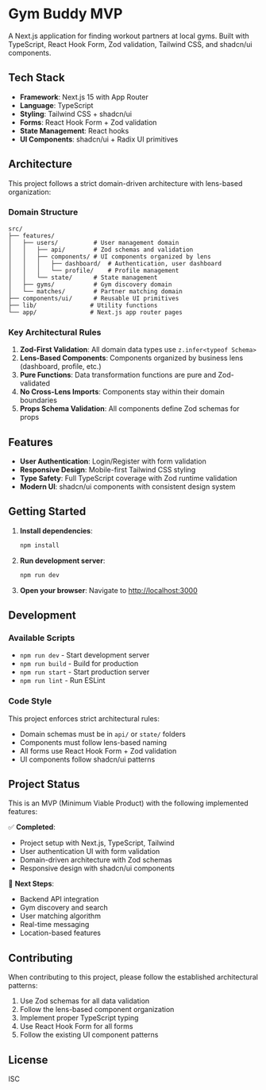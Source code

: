 # Gym Buddy MVP

A Next.js application for finding workout partners at local gyms. Built with TypeScript, React Hook Form, Zod validation, Tailwind CSS, and shadcn/ui components.

## Tech Stack

- **Framework**: Next.js 15 with App Router
- **Language**: TypeScript
- **Styling**: Tailwind CSS + shadcn/ui
- **Forms**: React Hook Form + Zod validation
- **State Management**: React hooks
- **UI Components**: shadcn/ui + Radix UI primitives

## Architecture

This project follows a strict domain-driven architecture with lens-based organization:

### Domain Structure

```
src/
├── features/
│   ├── users/          # User management domain
│   │   ├── api/        # Zod schemas and validation
│   │   ├── components/ # UI components organized by lens
│   │   │   ├── dashboard/  # Authentication, user dashboard
│   │   │   └── profile/    # Profile management
│   │   └── state/      # State management
│   ├── gyms/           # Gym discovery domain
│   └── matches/        # Partner matching domain
├── components/ui/      # Reusable UI primitives
├── lib/               # Utility functions
└── app/               # Next.js app router pages
```

### Key Architectural Rules

1. **Zod-First Validation**: All domain data types use `z.infer<typeof Schema>`
2. **Lens-Based Components**: Components organized by business lens (dashboard, profile, etc.)
3. **Pure Functions**: Data transformation functions are pure and Zod-validated
4. **No Cross-Lens Imports**: Components stay within their domain boundaries
5. **Props Schema Validation**: All components define Zod schemas for props

## Features

- **User Authentication**: Login/Register with form validation
- **Responsive Design**: Mobile-first Tailwind CSS styling
- **Type Safety**: Full TypeScript coverage with Zod runtime validation
- **Modern UI**: shadcn/ui components with consistent design system

## Getting Started

1. **Install dependencies**:

   ```bash
   npm install
   ```

2. **Run development server**:

   ```bash
   npm run dev
   ```

3. **Open your browser**:
   Navigate to [http://localhost:3000](http://localhost:3000)

## Development

### Available Scripts

- `npm run dev` - Start development server
- `npm run build` - Build for production
- `npm run start` - Start production server
- `npm run lint` - Run ESLint

### Code Style

This project enforces strict architectural rules:

- Domain schemas must be in `api/` or `state/` folders
- Components must follow lens-based naming
- All forms use React Hook Form + Zod validation
- UI components follow shadcn/ui patterns

## Project Status

This is an MVP (Minimum Viable Product) with the following implemented features:

✅ **Completed**:

- Project setup with Next.js, TypeScript, Tailwind
- User authentication UI with form validation
- Domain-driven architecture with Zod schemas
- Responsive design with shadcn/ui components

🚧 **Next Steps**:

- Backend API integration
- Gym discovery and search
- User matching algorithm
- Real-time messaging
- Location-based features

## Contributing

When contributing to this project, please follow the established architectural patterns:

1. Use Zod schemas for all data validation
2. Follow the lens-based component organization
3. Implement proper TypeScript typing
4. Use React Hook Form for all forms
5. Follow the existing UI component patterns

## License

ISC
